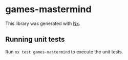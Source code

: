 # games-mastermind

This library was generated with [Nx](https://nx.dev).

## Running unit tests

Run `nx test games-mastermind` to execute the unit tests.
